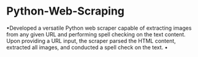 # Python-Web-Scraping
•Developed a versatile Python web scraper capable of extracting images from any given URL and performing spell checking on the text content. Upon providing a URL input, the scraper parsed the HTML content, extracted all images, and conducted a spell check on the text. •
